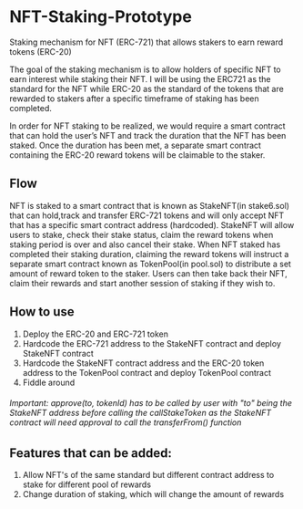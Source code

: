 # NFT-Staking-Prototype
Staking mechanism for NFT (ERC-721) that allows stakers to earn reward tokens (ERC-20)


The goal of the staking mechanism is to allow holders of specific NFT to earn interest while staking their NFT. I will be using the ERC721 as the standard for the NFT while ERC-20 as the standard of the tokens that are rewarded to stakers after a specific timeframe of staking has been completed.

In order for NFT staking to be realized, we would require a smart contract that can hold the user’s NFT and track the duration that the NFT has been staked. Once the duration has been met, a separate smart contract containing the ERC-20 reward tokens will be claimable to the staker.

## Flow
NFT is staked to a smart contract that is known as StakeNFT(in stake6.sol) that can hold,track and transfer ERC-721 tokens and will only accept NFT that has a specific smart contract address (hardcoded). StakeNFT will allow users to stake, check their stake status, claim the reward tokens when staking period is over and also cancel their stake. When NFT staked has completed their staking duration, claiming the reward tokens will instruct a separate smart contract known as TokenPool(in pool.sol) to distribute a set amount of reward token to the staker. Users can then take back their NFT, claim their rewards and start another session of staking if they wish to.

## How to use
1) Deploy the ERC-20 and ERC-721 token
2) Hardcode the ERC-721 address to the StakeNFT contract and deploy StakeNFT contract
3) Hardcode the StakeNFT contract address and the ERC-20 token address to the TokenPool contract and deploy TokenPool contract
4) Fiddle around

###### Important: approve(to, tokenId) has to be called by user with "to" being the StakeNFT address before calling the callStakeToken as the StakeNFT contract will need approval to call the transferFrom() function




## Features that can be added:
1) Allow NFT's of the same standard but different contract address to stake for different pool of rewards
2) Change duration of staking, which will change the amount of rewards
